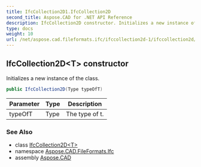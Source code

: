 ```yaml
---
title: IfcCollection2D1.IfcCollection2D
second_title: Aspose.CAD for .NET API Reference
description: IfcCollection2D constructor. Initializes a new instance of the class
type: docs
weight: 10
url: /net/aspose.cad.fileformats.ifc/ifccollection2d-1/ifccollection2d/
---
```

## IfcCollection2D&lt;T&gt; constructor

Initializes a new instance of the class.

```csharp
public IfcCollection2D(Type typeOfT)
```

| Parameter | Type | Description |
| --- | --- | --- |
| typeOfT | Type | The type of t. |

### See Also

* class [IfcCollection2D&lt;T&gt;](../)
* namespace [Aspose.CAD.FileFormats.Ifc](../../../aspose.cad.fileformats.ifc/)
* assembly [Aspose.CAD](../../../)


